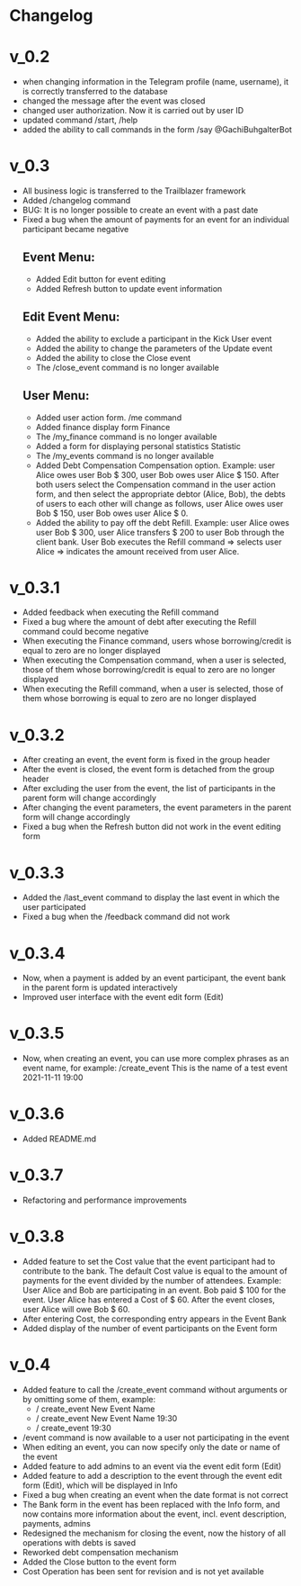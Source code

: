 # Changelog
# v_0.2
* when changing information in the Telegram profile (name, username), it is correctly transferred to the database
* changed the message after the event was closed
* changed user authorization. Now it is carried out by user ID
* updated command /start, /help
* added the ability to call commands in the form /say @GachiBuhgalterBot

# v_0.3
* All business logic is transferred to the Trailblazer framework
* Added /changelog command
* BUG: It is no longer possible to create an event with a past date
* Fixed a bug when the amount of payments for an event for an individual participant became negative
  ## Event Menu:
  * Added Edit button for event editing
  * Added Refresh button to update event information
  ## Edit Event Menu:
  * Added the ability to exclude a participant in the Kick User event
  * Added the ability to change the parameters of the Update event
  * Added the ability to close the Close event
  * The /close_event <id> command is no longer available
  ## User Menu:
  * Added user action form. /me command
  * Added finance display form Finance
  * The /my_finance command is no longer available
  * Added a form for displaying personal statistics Statistic
  * The /my_events command is no longer available
  * Added Debt Compensation Compensation option. Example: user Alice owes user Bob $ 300, user Bob owes user Alice $ 150. After both users select the Compensation command in the user action form, and then select the appropriate debtor (Alice, Bob), the debts of users to each other will change as follows, user Alice owes user Bob $ 150, user Bob owes user Alice $ 0.
  * Added the ability to pay off the debt Refill. Example: user Alice owes user Bob $ 300, user Alice transfers $ 200 to user Bob through the client bank. User Bob executes the Refill command => selects user Alice => indicates the amount received from user Alice.

# v_0.3.1
* Added feedback when executing the Refill command
* Fixed a bug where the amount of debt after executing the Refill command could become negative
* When executing the Finance command, users whose borrowing/credit is equal to zero are no longer displayed
* When executing the Compensation command, when a user is selected, those of them whose borrowing/credit is equal to zero are no longer displayed
* When executing the Refill command, when a user is selected, those of them whose borrowing is equal to zero are no longer displayed

# v_0.3.2
* After creating an event, the event form is fixed in the group header
* After the event is closed, the event form is detached from the group header
* After excluding the user from the event, the list of participants in the parent form will change accordingly
* After changing the event parameters, the event parameters in the parent form will change accordingly
* Fixed a bug when the Refresh button did not work in the event editing form

# v_0.3.3
* Added the /last_event command to display the last event in which the user participated
* Fixed a bug when the /feedback command did not work

# v_0.3.4
* Now, when a payment is added by an event participant, the event bank in the parent form is updated interactively
* Improved user interface with the event edit form (Edit)

# v_0.3.5
* Now, when creating an event, you can use more complex phrases as an event name, for example: /create_event This is the name of a test event 2021-11-11 19:00

# v_0.3.6
* Added README.md

# v_0.3.7
* Refactoring and performance improvements

# v_0.3.8
* Added feature to set the Cost value that the event participant had to contribute to the bank. The default Cost value is equal to the amount of payments for the event divided by the number of attendees. Example: User Alice and Bob are participating in an event. Bob paid $ 100 for the event. User Alice has entered a Cost of $ 60. After the event closes, user Alice will owe Bob $ 60.
* After entering Cost, the corresponding entry appears in the Event Bank
* Added display of the number of event participants on the Event form

# v_0.4
* Added feature to call the /create_event command without arguments or by omitting some of them,
  example:
  - / create_event New Event Name
  - / create_event New Event Name 19:30
  - / create_event 19:30
* /event <ID> command is now available to a user not participating in the event
* When editing an event, you can now specify only the date or name of the event
* Added feature to add admins to an event via the event edit form (Edit)
* Added feature to add a description to the event through the event edit form (Edit), which will be displayed in Info
* Fixed a bug when creating an event when the date format is not correct
* The Bank form in the event has been replaced with the Info form, and now contains more information about the event, incl. event description, payments, admins
* Redesigned the mechanism for closing the event, now the history of all operations with debts is saved
* Reworked debt compensation mechanism
* Added the Close button to the event form
* Cost Operation has been sent for revision and is not yet available